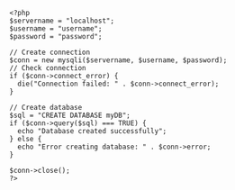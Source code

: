 	<?php
	$servername = "localhost";
	$username = "username";
	$password = "password";

	// Create connection
	$conn = new mysqli($servername, $username, $password);
	// Check connection
	if ($conn->connect_error) {
	  die("Connection failed: " . $conn->connect_error);
	}

	// Create database
	$sql = "CREATE DATABASE myDB";
	if ($conn->query($sql) === TRUE) {
	  echo "Database created successfully";
	} else {
	  echo "Error creating database: " . $conn->error;
	}

	$conn->close();
	?>
